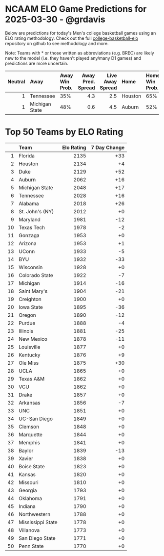 # NCAAM ELO Game Predictions for 2025-03-30 - @grdavis
Below are predictions for today's Men's college basketball games using an ELO rating methodology. Check out the full [college-basketball-elo](https://github.com/grdavis/college-basketball-elo) repository on github to see methodology and more.

Note: Teams with * or those written as abbreviations (e.g. BREC) are likely new to the model (i.e. they haven't played any/many D1 games) and predictions are more uncertain.

|   Neutral | Away           | Away Win Prob.   |   Away Pred. Spread |   Live Away Spread | Home    | Home Win Prob.   |   Home Pred. Spread |
|----------:|:---------------|:-----------------|--------------------:|-------------------:|:--------|:-----------------|--------------------:|
|         1 | Tennessee      | 35%              |                 4.3 |                2.5 | Houston | 65%              |                -4.3 |
|         1 | Michigan State | 48%              |                 0.6 |                4.5 | Auburn  | 52%              |                -0.6 |

# Top 50 Teams by ELO Rating
|    | Team              |   Elo Rating |   7 Day Change |
|---:|:------------------|-------------:|---------------:|
|  1 | Florida           |         2135 |            +33 |
|  2 | Houston           |         2134 |             +4 |
|  3 | Duke              |         2129 |            +52 |
|  4 | Auburn            |         2062 |            +16 |
|  5 | Michigan State    |         2048 |            +17 |
|  6 | Tennessee         |         2028 |            +16 |
|  7 | Alabama           |         2018 |            +26 |
|  8 | St. John's (NY)   |         2012 |             +0 |
|  9 | Maryland          |         1981 |            -12 |
| 10 | Texas Tech        |         1978 |             -2 |
| 11 | Gonzaga           |         1953 |             +0 |
| 12 | Arizona           |         1953 |             +1 |
| 13 | UConn             |         1933 |             -5 |
| 14 | BYU               |         1932 |            -33 |
| 15 | Wisconsin         |         1928 |             +0 |
| 16 | Colorado State    |         1922 |             -7 |
| 17 | Michigan          |         1914 |            -16 |
| 18 | Saint Mary's      |         1904 |            -21 |
| 19 | Creighton         |         1900 |             +0 |
| 20 | Iowa State        |         1895 |            -36 |
| 21 | Oregon            |         1890 |            -12 |
| 22 | Purdue            |         1888 |             -4 |
| 23 | Illinois          |         1881 |            -25 |
| 24 | New Mexico        |         1878 |            -11 |
| 25 | Louisville        |         1877 |             +0 |
| 26 | Kentucky          |         1876 |             +9 |
| 27 | Ole Miss          |         1875 |            +30 |
| 28 | UCLA              |         1865 |             +0 |
| 29 | Texas A&M         |         1862 |             +0 |
| 30 | VCU               |         1862 |             +0 |
| 31 | Drake             |         1857 |             +0 |
| 32 | Arkansas          |         1856 |             -7 |
| 33 | UNC               |         1851 |             +0 |
| 34 | UC-San Diego      |         1849 |             +0 |
| 35 | Clemson           |         1848 |             +0 |
| 36 | Marquette         |         1844 |             +0 |
| 37 | Memphis           |         1841 |             +0 |
| 38 | Baylor            |         1839 |            -13 |
| 39 | Xavier            |         1838 |             +0 |
| 40 | Boise State       |         1823 |             +0 |
| 41 | Kansas            |         1820 |             +0 |
| 42 | Missouri          |         1810 |             +0 |
| 43 | Georgia           |         1793 |             +0 |
| 44 | Oklahoma          |         1791 |             +0 |
| 45 | Indiana           |         1790 |             +0 |
| 46 | Northwestern      |         1788 |             +0 |
| 47 | Mississippi State |         1778 |             +0 |
| 48 | Villanova         |         1773 |             +0 |
| 49 | San Diego State   |         1771 |             +0 |
| 50 | Penn State        |         1770 |             +0 |
